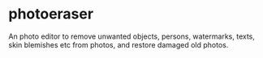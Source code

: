 # photoeraser
An photo editor to remove unwanted objects, persons, watermarks, texts, skin blemishes etc from photos, and restore damaged old photos.
